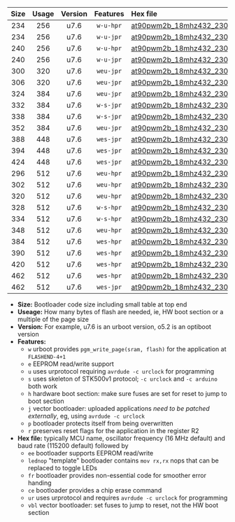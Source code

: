|Size|Usage|Version|Features|Hex file|
|:-:|:-:|:-:|:-:|:--|
|234|256|u7.6|`w-u-hpr`|[at90pwm2b_18mhz432_230400bps_ur.hex](https://raw.githubusercontent.com/stefanrueger/urboot/main//at90pwm2b_18mhz432_230400bps_ur.hex)|
|234|256|u7.6|`w-u-jpr`|[at90pwm2b_18mhz432_230400bps_ur_vbl.hex](https://raw.githubusercontent.com/stefanrueger/urboot/main//at90pwm2b_18mhz432_230400bps_ur_vbl.hex)|
|240|256|u7.6|`w-u-hpr`|[at90pwm2b_18mhz432_230400bps_lednop_ur.hex](https://raw.githubusercontent.com/stefanrueger/urboot/main//at90pwm2b_18mhz432_230400bps_lednop_ur.hex)|
|240|256|u7.6|`w-u-jpr`|[at90pwm2b_18mhz432_230400bps_lednop_ur_vbl.hex](https://raw.githubusercontent.com/stefanrueger/urboot/main//at90pwm2b_18mhz432_230400bps_lednop_ur_vbl.hex)|
|300|320|u7.6|`weu-jpr`|[at90pwm2b_18mhz432_230400bps_ee_ur_vbl.hex](https://raw.githubusercontent.com/stefanrueger/urboot/main//at90pwm2b_18mhz432_230400bps_ee_ur_vbl.hex)|
|306|320|u7.6|`weu-jpr`|[at90pwm2b_18mhz432_230400bps_ee_lednop_ur_vbl.hex](https://raw.githubusercontent.com/stefanrueger/urboot/main//at90pwm2b_18mhz432_230400bps_ee_lednop_ur_vbl.hex)|
|324|384|u7.6|`weu-jpr`|[at90pwm2b_18mhz432_230400bps_ee_lednop_fr_ur_vbl.hex](https://raw.githubusercontent.com/stefanrueger/urboot/main//at90pwm2b_18mhz432_230400bps_ee_lednop_fr_ur_vbl.hex)|
|332|384|u7.6|`w-s-jpr`|[at90pwm2b_18mhz432_230400bps_vbl.hex](https://raw.githubusercontent.com/stefanrueger/urboot/main//at90pwm2b_18mhz432_230400bps_vbl.hex)|
|338|384|u7.6|`w-s-jpr`|[at90pwm2b_18mhz432_230400bps_lednop_vbl.hex](https://raw.githubusercontent.com/stefanrueger/urboot/main//at90pwm2b_18mhz432_230400bps_lednop_vbl.hex)|
|352|384|u7.6|`weu-jpr`|[at90pwm2b_18mhz432_230400bps_ee_lednop_fr_ce_ur_vbl.hex](https://raw.githubusercontent.com/stefanrueger/urboot/main//at90pwm2b_18mhz432_230400bps_ee_lednop_fr_ce_ur_vbl.hex)|
|388|448|u7.6|`wes-jpr`|[at90pwm2b_18mhz432_230400bps_ee_vbl.hex](https://raw.githubusercontent.com/stefanrueger/urboot/main//at90pwm2b_18mhz432_230400bps_ee_vbl.hex)|
|394|448|u7.6|`wes-jpr`|[at90pwm2b_18mhz432_230400bps_ee_lednop_vbl.hex](https://raw.githubusercontent.com/stefanrueger/urboot/main//at90pwm2b_18mhz432_230400bps_ee_lednop_vbl.hex)|
|424|448|u7.6|`wes-jpr`|[at90pwm2b_18mhz432_230400bps_ee_lednop_fr_vbl.hex](https://raw.githubusercontent.com/stefanrueger/urboot/main//at90pwm2b_18mhz432_230400bps_ee_lednop_fr_vbl.hex)|
|296|512|u7.6|`weu-hpr`|[at90pwm2b_18mhz432_230400bps_ee_ur.hex](https://raw.githubusercontent.com/stefanrueger/urboot/main//at90pwm2b_18mhz432_230400bps_ee_ur.hex)|
|302|512|u7.6|`weu-hpr`|[at90pwm2b_18mhz432_230400bps_ee_lednop_ur.hex](https://raw.githubusercontent.com/stefanrueger/urboot/main//at90pwm2b_18mhz432_230400bps_ee_lednop_ur.hex)|
|320|512|u7.6|`weu-hpr`|[at90pwm2b_18mhz432_230400bps_ee_lednop_fr_ur.hex](https://raw.githubusercontent.com/stefanrueger/urboot/main//at90pwm2b_18mhz432_230400bps_ee_lednop_fr_ur.hex)|
|328|512|u7.6|`w-s-hpr`|[at90pwm2b_18mhz432_230400bps.hex](https://raw.githubusercontent.com/stefanrueger/urboot/main//at90pwm2b_18mhz432_230400bps.hex)|
|334|512|u7.6|`w-s-hpr`|[at90pwm2b_18mhz432_230400bps_lednop.hex](https://raw.githubusercontent.com/stefanrueger/urboot/main//at90pwm2b_18mhz432_230400bps_lednop.hex)|
|348|512|u7.6|`weu-hpr`|[at90pwm2b_18mhz432_230400bps_ee_lednop_fr_ce_ur.hex](https://raw.githubusercontent.com/stefanrueger/urboot/main//at90pwm2b_18mhz432_230400bps_ee_lednop_fr_ce_ur.hex)|
|384|512|u7.6|`wes-hpr`|[at90pwm2b_18mhz432_230400bps_ee.hex](https://raw.githubusercontent.com/stefanrueger/urboot/main//at90pwm2b_18mhz432_230400bps_ee.hex)|
|390|512|u7.6|`wes-hpr`|[at90pwm2b_18mhz432_230400bps_ee_lednop.hex](https://raw.githubusercontent.com/stefanrueger/urboot/main//at90pwm2b_18mhz432_230400bps_ee_lednop.hex)|
|420|512|u7.6|`wes-hpr`|[at90pwm2b_18mhz432_230400bps_ee_lednop_fr.hex](https://raw.githubusercontent.com/stefanrueger/urboot/main//at90pwm2b_18mhz432_230400bps_ee_lednop_fr.hex)|
|462|512|u7.6|`wes-hpr`|[at90pwm2b_18mhz432_230400bps_ee_lednop_fr_ce.hex](https://raw.githubusercontent.com/stefanrueger/urboot/main//at90pwm2b_18mhz432_230400bps_ee_lednop_fr_ce.hex)|
|462|512|u7.6|`wes-jpr`|[at90pwm2b_18mhz432_230400bps_ee_lednop_fr_ce_vbl.hex](https://raw.githubusercontent.com/stefanrueger/urboot/main//at90pwm2b_18mhz432_230400bps_ee_lednop_fr_ce_vbl.hex)|

- **Size:** Bootloader code size including small table at top end
- **Useage:** How many bytes of flash are needed, ie, HW boot section or a multiple of the page size
- **Version:** For example, u7.6 is an urboot version, o5.2 is an optiboot version
- **Features:**
  + `w` urboot provides `pgm_write_page(sram, flash)` for the application at `FLASHEND-4+1`
  + `e` EEPROM read/write support
  + `u` uses urprotocol requiring `avrdude -c urclock` for programming
  + `s` uses skeleton of STK500v1 protocol; `-c urclock` and `-c arduino` both work
  + `h` hardware boot section: make sure fuses are set for reset to jump to boot section
  + `j` vector bootloader: uploaded applications *need to be patched externally*, eg, using `avrdude -c urclock`
  + `p` bootloader protects itself from being overwritten
  + `r` preserves reset flags for the application in the register R2
- **Hex file:** typically MCU name, oscillator frequency (16 MHz default) and baud rate (115200 default) followed by
  + `ee` bootloader supports EEPROM read/write
  + `lednop` "template" bootloader contains `mov rx,rx` nops that can be replaced to toggle LEDs
  + `fr` bootloader provides non-essential code for smoother error handing
  + `ce` bootloader provides a chip erase command
  + `ur` uses urprotocol and requires `avrdude -c urclock` for programming
  + `vbl` vector bootloader: set fuses to jump to reset, not the HW boot section
